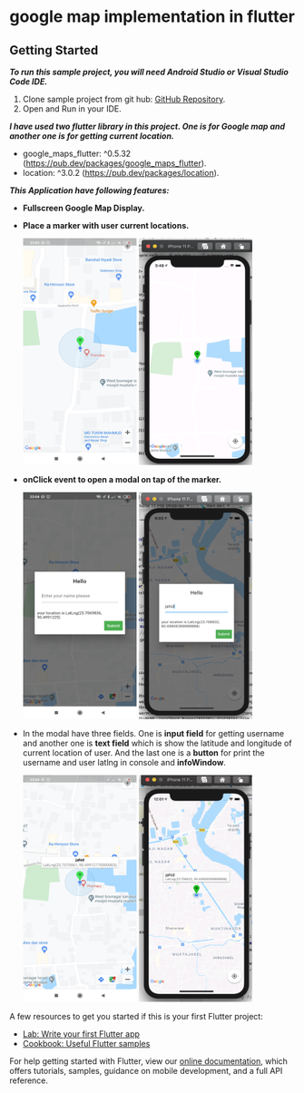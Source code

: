 # google map implementation in flutter 


## Getting Started

***To run this sample project, you will need Android Studio or Visual Studio Code IDE.***

   1. Clone sample project from git hub: [GitHub Repository](https://github.com/jhasan94/google_maps_implementation).
   2. Open and Run in your IDE.
   
***I have used two flutter library in this project. One is for Google map and another one is for getting current location.***
   * google_maps_flutter: ^0.5.32 (https://pub.dev/packages/google_maps_flutter).
   * location: ^3.0.2 (https://pub.dev/packages/location).
   
***This Application have following features:***
    
   * **Fullscreen Google Map Display.**
   
   
  
   * **Place a marker with user current locations.**
   
        <img src="https://github.com/jhasan94/google_maps_implementation/blob/master/Img_SS/Screenshot_2020-09-15-23-03-54-210_com.example.google_maps_impandroid.jpg" data-canonical-src="https://gyazo.com/eb5c5741b6a9a16c692170a41a49c858.png" width="200" height="400" />             <img src="https://github.com/jhasan94/google_maps_implementation/blob/master/Img_SS/Screen%20Shot%202020-09-15%20at%205.48.49%20PM.png" data-canonical-src="https://gyazo.com/eb5c5741b6a9a16c692170a41a49c858.png" width="200" height="400" />
   * **onClick event to open a modal on tap of the marker.**
   
        <img src="https://github.com/jhasan94/google_maps_implementation/blob/master/Img_SS/Screenshot_2020-09-15-23-04-09-411_com.example.google_maps_impandroid.jpg" data-canonical-src="https://gyazo.com/eb5c5741b6a9a16c692170a41a49c858.png" width="200" height="400" />             <img src="https://github.com/jhasan94/google_maps_implementation/blob/master/Img_SS/Screen%20Shot%202020-09-15%20at%206.03.38%20PM.png" data-canonical-src="https://gyazo.com/eb5c5741b6a9a16c692170a41a49c858.png" width="200" height="400" />
   * In the modal have three fields. One is **input field** for getting username and another one is **text field** which is show the latitude and longitude of current location of user. And the last one is a **button** for print the username and user latlng in console and **infoWindow**.
   
        <img src="https://github.com/jhasan94/google_maps_implementation/blob/master/Img_SS/Screenshot_2020-09-15-23-04-44-916_com.example.google_maps_impandroid.jpg" data-canonical-src="https://gyazo.com/eb5c5741b6a9a16c692170a41a49c858.png" width="200" height="400" />             <img src="https://github.com/jhasan94/google_maps_implementation/blob/master/Img_SS/Screen%20Shot%202020-09-16%20at%2012.01.39%20AM.png" data-canonical-src="https://gyazo.com/eb5c5741b6a9a16c692170a41a49c858.png" width="200" height="400" />

A few resources to get you started if this is your first Flutter project:

- [Lab: Write your first Flutter app](https://flutter.dev/docs/get-started/codelab)
- [Cookbook: Useful Flutter samples](https://flutter.dev/docs/cookbook)

For help getting started with Flutter, view our
[online documentation](https://flutter.dev/docs), which offers tutorials,
samples, guidance on mobile development, and a full API reference.
